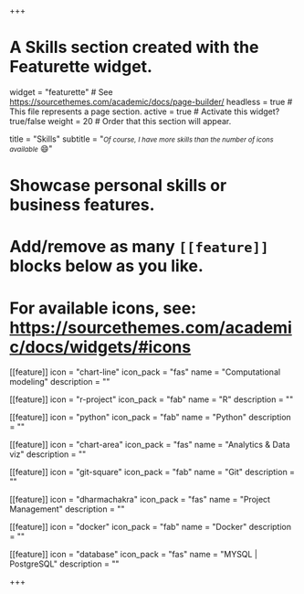 +++
# A Skills section created with the Featurette widget.
widget = "featurette"  # See https://sourcethemes.com/academic/docs/page-builder/
headless = true  # This file represents a page section.
active = true  # Activate this widget? true/false
weight = 20  # Order that this section will appear.

title = "Skills"
subtitle = "<small>*Of course, I have more skills than the number of icons available*</small> :smile:"

# Showcase personal skills or business features.
#
# Add/remove as many `[[feature]]` blocks below as you like.
#
# For available icons, see: https://sourcethemes.com/academic/docs/widgets/#icons

[[feature]]
  icon = "chart-line"
  icon_pack = "fas"
  name = "Computational modeling"
  description = ""

[[feature]]
  icon = "r-project"
  icon_pack = "fab"
  name = "R"
  description = ""

[[feature]]
  icon = "python"
  icon_pack = "fab"
  name = "Python"
  description = ""


[[feature]]
  icon = "chart-area"
  icon_pack = "fas"
  name = "Analytics & Data viz"
  description = ""

[[feature]]
  icon = "git-square"
  icon_pack = "fab"
  name = "Git"
  description = ""

[[feature]]
  icon = "dharmachakra"
  icon_pack = "fas"
  name = "Project Management"
  description = ""

[[feature]]
  icon = "docker"
  icon_pack = "fab"
  name = "Docker"
  description = ""

[[feature]]
  icon = "database"
  icon_pack = "fas"
  name = "MYSQL | PostgreSQL"
  description = ""


+++

